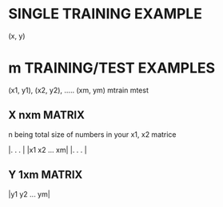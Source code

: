 # SINGLE TRAINING EXAMPLE
(x, y)

# m TRAINING/TEST EXAMPLES
(x1, y1), (x2, y2), ..... (xm, ym)
mtrain
mtest

## X nxm MATRIX

n being total size of numbers in your x1, x2 
matrice

|.  .      . |
|x1 x2 ... xm|
|.  .      . |

## Y 1xm MATRIX

|y1 y2 ... ym|
